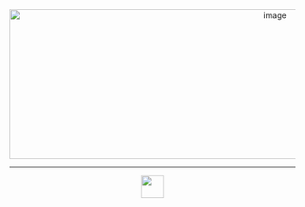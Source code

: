 <div align="center">
<img width="920" height="265" alt="image" src="https://github.com/user-attachments/assets/66d2cebf-3ab2-47a1-8a01-727e40f86cb6" />
</div>

-----------------

<div align="center">
<img src="https://cdn.jsdelivr.net/gh/devicons/devicon/icons/cplusplus/cplusplus-original.svg" width="40"/>
</div>
